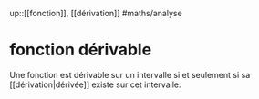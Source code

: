 up::[[fonction]], [[dérivation]]
#maths/analyse 
# fonction dérivable

Une fonction est dérivable sur un intervalle si et seulement si sa [[dérivation|dérivée]] existe sur cet intervalle.

